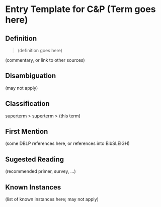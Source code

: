 # Entry Template for C&P (Term goes here)
## Definition
> (definition goes here)

(commentary, or link to other sources)
## Disambiguation
(may not apply)
## Classification
[superterm](file.md) \> [superterm](file.md) \> (this term)
## First Mention
(some DBLP references here, or references into BibSLEIGH)
## Sugested Reading
(recommended primer, survey, ...)
## Known Instances
(list of known instances here; may not apply)
